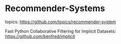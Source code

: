 # Recommender-Systems

topics: https://github.com/topics/recommender-system

Fast Python Collaborative Filtering for Implicit Datasets: https://github.com/benfred/implicit 
